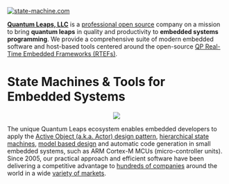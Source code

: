 <a href="https://www.state-machine.com" title="state-machine.com">
<img src="https://www.state-machine.com/attachments/logo_ql-qr.png" title="state-machine.com">
</a>

[<b>Quantum Leaps, LLC</b>](https://www.state-machine.com) is a
[professional open source](https://www.state-machine.com/about#OpenSource)
company on a mission to bring **quantum leaps** in quality and productivity
to **embedded systems programming**. We provide a comprehensive suite of
modern embedded software and host-based tools centered around the open-source
[QP Real-Time Embedded Frameworks (RTEFs)](https://www.state-machine.com/rtef).

# State Machines & Tools for Embedded Systems
<p align="center">
<a href="https://www.state-machine.com/products" title="state-machine.com">
<img src="https://www.state-machine.com/attachments/qp-ecosystem.png"/></a>
</p>

The unique Quantum Leaps ecosystem enables embedded developers to apply the
[Active Object (a.k.a. Actor) design pattern](https://www.state-machine.com/active-object),
[hierarchical state machines](https://www.state-machine.com/fsm#HSM),
[model based design](https://www.state-machine.com/mbd) and automatic
code generation in small embedded systems, such as ARM Cortex-M MCUs
(micro-controller units). Since 2005, our practical approach and efficient
software have been delivering a competitive advantage to
[hundreds of companies](https://www.state-machine.com/customers/) around the world
in a wide [variety of markets](https://www.state-machine.com/customers/#Markets).


